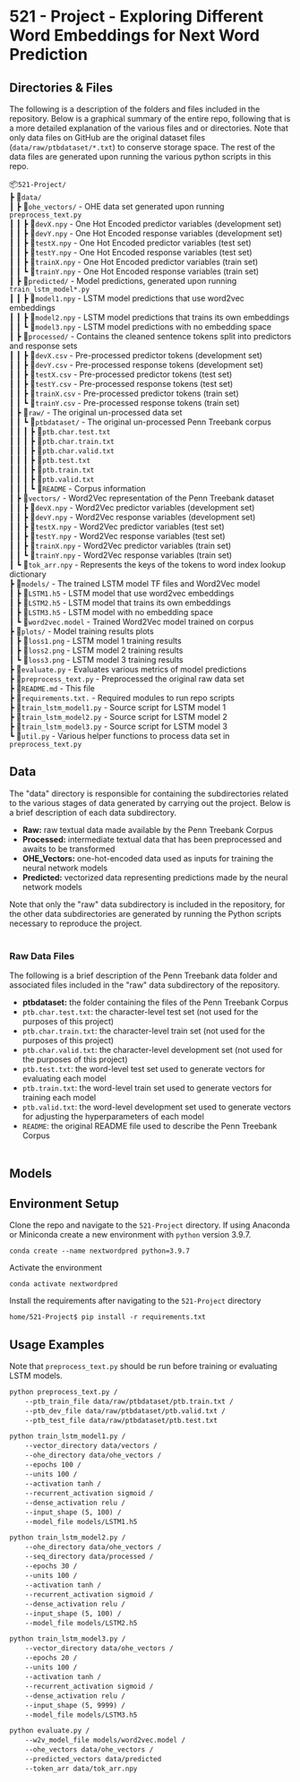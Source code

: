 # 521 - Project - Exploring Different Word Embeddings for Next Word Prediction

## Directories & Files

The following is a description of the folders and files
included in the repository. Below is a graphical summary of the entire repo, 
following that is a more detailed explanation of the various files and or 
directories. Note that only data files on GitHub are the original dataset files
(`data/raw/ptbdataset/*.txt`) to conserve storage space. The rest of the data 
files are generated upon running the various python scripts in this repo.

📦`521-Project/`<br>
 ┣ 📂`data/`<br>
 ┃ ┣ 📂`ohe_vectors/` - OHE data set generated upon running `preprocess_text.py`<br>
 ┃ ┃ ┣ 📜`devX.npy` - One Hot Encoded predictor variables (development set)<br>
 ┃ ┃ ┣ 📜`devY.npy` - One Hot Encoded response variables (development set)<br>
 ┃ ┃ ┣ 📜`testX.npy` - One Hot Encoded predictor variables (test set)<br>
 ┃ ┃ ┣ 📜`testY.npy` - One Hot Encoded response variables (test set)<br>
 ┃ ┃ ┣ 📜`trainX.npy` - One Hot Encoded predictor variables (train set)<br>
 ┃ ┃ ┗ 📜`trainY.npy` - One Hot Encoded response variables (train set)<br>
 ┃ ┣ 📂`predicted/` - Model predictions, generated upon running `train_lstm_model*.py`<br>
 ┃ ┃ ┣ 📜`model1.npy` - LSTM model predictions that use word2vec embeddings<br>
 ┃ ┃ ┣ 📜`model2.npy` - LSTM model predictions that trains its own embeddings<br>
 ┃ ┃ ┗ 📜`model3.npy` - LSTM model predictions with no embedding space<br>
 ┃ ┣ 📂`processed/` - Contains the cleaned sentence tokens split into predictors and response sets<br>
 ┃ ┃ ┣ 📜`devX.csv` - Pre-processed predictor tokens (development set)<br>
 ┃ ┃ ┣ 📜`devY.csv` - Pre-processed response tokens (development set)<br>
 ┃ ┃ ┣ 📜`testX.csv` - Pre-processed predictor tokens (test set)<br>
 ┃ ┃ ┣ 📜`testY.csv` - Pre-processed response tokens (test set)<br>
 ┃ ┃ ┣ 📜`trainX.csv` - Pre-processed predictor tokens (train set)<br>
 ┃ ┃ ┗ 📜`trainY.csv` - Pre-processed response tokens (train set)<br>
 ┃ ┣ 📂`raw/` - The original un-processed data set<br>
 ┃ ┃ ┗ 📂`ptbdataset/` - The original un-processed Penn Treebank corpus<br>
 ┃ ┃ ┃ ┣ 📜`ptb.char.test.txt`<br>
 ┃ ┃ ┃ ┣ 📜`ptb.char.train.txt`<br>
 ┃ ┃ ┃ ┣ 📜`ptb.char.valid.txt`<br>
 ┃ ┃ ┃ ┣ 📜`ptb.test.txt`<br>
 ┃ ┃ ┃ ┣ 📜`ptb.train.txt`<br>
 ┃ ┃ ┃ ┣ 📜`ptb.valid.txt`<br>
 ┃ ┃ ┃ ┗ 📜`README` - Corpus information<br>
 ┃ ┣ 📂`vectors/` - Word2Vec representation of the Penn Treebank dataset<br>
 ┃ ┃ ┣ 📜`devX.npy` - Word2Vec predictor variables (development set)<br>
 ┃ ┃ ┣ 📜`devY.npy` - Word2Vec response variables (development set)<br>
 ┃ ┃ ┣ 📜`testX.npy` - Word2Vec predictor variables (test set)<br>
 ┃ ┃ ┣ 📜`testY.npy` - Word2Vec response variables (test set)<br>
 ┃ ┃ ┣ 📜`trainX.npy` - Word2Vec predictor variables (train set)<br>
 ┃ ┃ ┗ 📜`trainY.npy` - Word2Vec response variables (train set)<br>
 ┃ ┗ 📜`tok_arr.npy` - Represents the keys of the tokens to word index lookup dictionary<br>
 ┣ 📂`models/` - The trained LSTM model TF files and Word2Vec model<br>
 ┃ ┣ 📜`LSTM1.h5` - LSTM model that use word2vec embeddings<br>
 ┃ ┣ 📜`LSTM2.h5` - LSTM model that trains its own embeddings<br>
 ┃ ┣ 📜`LSTM3.h5` - LSTM model with no embedding space<br>
 ┃ ┗ 📜`word2vec.model` - Trained Word2Vec model trained on corpus<br>
 ┣ 📂`plots/` - Model training results plots<br>
 ┃ ┣ 📜`loss1.png` - LSTM model 1 training results<br>
 ┃ ┣ 📜`loss2.png` - LSTM model 2 training results<br>
 ┃ ┗ 📜`loss3.png` - LSTM model 3 training results<br>
 ┣ 📜`evaluate.py` - Evaluates various metrics of model predictions<br>
 ┣ 📜`preprocess_text.py` - Preprocessed the original raw data set<br>
 ┣ 📜`README.md` - This file<br>
 ┣ 📜`requirements.txt.` - Required modules to run repo scripts<br>
 ┣ 📜`train_lstm_model1.py` - Source script for LSTM model 1<br>
 ┣ 📜`train_lstm_model2.py` - Source script for LSTM model 2<br>
 ┣ 📜`train_lstm_model3.py` - Source script for LSTM model 3<br>
 ┗ 📜`util.py` - Various helper functions to process data set in `preprocess_text.py`<br>


## Data

The "data" directory is responsible for containing the
subdirectories related to the various stages of data generated
by carrying out the project. Below is a brief description of
each data subdirectory.

* <b>Raw:</b> raw textual data made available by the Penn Treebank Corpus
* <b>Processed:</b> intermediate textual data that has been preprocessed and awaits to be transformed
* <b>OHE_Vectors:</b> one-hot-encoded data used as inputs for training the neural network models
* <b>Predicted:</b> vectorized data representing predictions made by the neural network models

Note that only the "raw" data subdirectory is included in the
repository, for the other data subdirectories are generated by
running the Python scripts necessary to reproduce the project.
<br><br>


### Raw Data Files

The following is a brief description of the Penn Treebank data
folder and associated files included in the "raw" data
subdirectory of the repository.

* <b>ptbdataset:</b> the folder containing the files of the Penn Treebank Corpus
* `ptb.char.test.txt`: the character-level test set (not used for the purposes of this project)
* `ptb.char.train.txt`: the character-level train set (not used for the purposes of this project)
* `ptb.char.valid.txt`: the character-level development set (not used for the purposes of this project)
* `ptb.test.txt`: the word-level test set used to generate vectors for evaluating each model
* `ptb.train.txt`: the word-level train set used to generate vectors for training each model
* `ptb.valid.txt`: the word-level development set used to generate vectors for adjusting the hyperparameters of each model
* `README`: the original README file used to describe the Penn Treebank Corpus
<br><br>


## Models


## Environment Setup

Clone the repo and navigate to the `521-Project` directory. If using Anaconda or 
Miniconda create a new environment with `python` version 3.9.7.

`conda create --name nextwordpred python=3.9.7`

Activate the environment

`conda activate nextwordpred`

Install the requirements after navigating to the `521-Project` directory

`home/521-Project$ pip install -r requirements.txt`

## Usage Examples

Note that `preprocess_text.py` should be run before training or evaluating LSTM models.


`python preprocess_text.py /`<br>
&emsp;&emsp;`--ptb_train_file data/raw/ptbdataset/ptb.train.txt /`<br>
&emsp;&emsp;`--ptb_dev_file data/raw/ptbdataset/ptb.valid.txt /`<br>
&emsp;&emsp;`--ptb_test_file data/raw/ptbdataset/ptb.test.txt`<br>

`python train_lstm_model1.py /`<br>
&emsp;&emsp;`--vector_directory data/vectors /`<br>
&emsp;&emsp;`--ohe_directory data/ohe_vectors /`<br>
&emsp;&emsp;`--epochs 100 /`<br>
&emsp;&emsp;`--units 100 /`<br>
&emsp;&emsp;`--activation tanh /`<br>
&emsp;&emsp;`--recurrent_activation sigmoid /`<br>
&emsp;&emsp;`--dense_activation relu /`<br>
&emsp;&emsp;`--input_shape (5, 100) /`<br>
&emsp;&emsp;`--model_file models/LSTM1.h5`<br>

`python train_lstm_model2.py /`<br>
&emsp;&emsp;`--ohe_directory data/ohe_vectors /`<br>
&emsp;&emsp;`--seq_directory data/processed /`<br>
&emsp;&emsp;`--epochs 30 /`<br>
&emsp;&emsp;`--units 100 /`<br>
&emsp;&emsp;`--activation tanh /`<br>
&emsp;&emsp;`--recurrent_activation sigmoid /`<br>
&emsp;&emsp;`--dense_activation relu /`<br>
&emsp;&emsp;`--input_shape (5, 100) /`<br>
&emsp;&emsp;`--model_file models/LSTM2.h5`<br>

`python train_lstm_model3.py /`<br>
&emsp;&emsp;`--vector_directory data/ohe_vectors /`<br>
&emsp;&emsp;`--epochs 20 /`<br>
&emsp;&emsp;`--units 100 /`<br>
&emsp;&emsp;`--activation tanh /`<br>
&emsp;&emsp;`--recurrent_activation sigmoid /`<br>
&emsp;&emsp;`--dense_activation relu /`<br>
&emsp;&emsp;`--input_shape (5, 9999) /`<br>
&emsp;&emsp;`--model_file models/LSTM3.h5`<br>

`python evaluate.py /`<br>
&emsp;&emsp;`--w2v_model_file models/word2vec.model /`<br>
&emsp;&emsp;`--ohe_vectors data/ohe_vectors /`<br>
&emsp;&emsp;`--predicted_vectors data/predicted`<br>
&emsp;&emsp;`--token_arr data/tok_arr.npy`<br>
